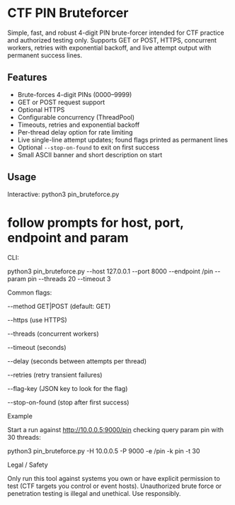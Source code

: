 # CTF PIN Bruteforcer

Simple, fast, and robust 4-digit PIN brute-forcer intended for CTF practice and authorized testing only. Supports GET or POST, HTTPS, concurrent workers, retries with exponential backoff, and live attempt output with permanent success lines.

## Features
- Brute-forces 4-digit PINs (0000–9999)
- GET or POST request support
- Optional HTTPS
- Configurable concurrency (ThreadPool)
- Timeouts, retries and exponential backoff
- Per-thread delay option for rate limiting
- Live single-line attempt updates; found flags printed as permanent lines
- Optional `--stop-on-found` to exit on first success
- Small ASCII banner and short description on start

## Usage
Interactive:
python3 pin_bruteforce.py
# follow prompts for host, port, endpoint and param
CLI:

python3 pin_bruteforce.py --host 127.0.0.1 --port 8000 --endpoint /pin --param pin --threads 20 --timeout 3


Common flags:

--method GET|POST (default: GET)

--https (use HTTPS)

--threads (concurrent workers)

--timeout (seconds)

--delay (seconds between attempts per thread)

--retries (retry transient failures)

--flag-key (JSON key to look for the flag)

--stop-on-found (stop after first success)

Example

Start a run against http://10.0.0.5:9000/pin checking query param pin with 30 threads:

python3 pin_bruteforce.py -H 10.0.0.5 -P 9000 -e /pin -k pin -t 30

Legal / Safety

Only run this tool against systems you own or have explicit permission to test (CTF targets you control or event hosts). Unauthorized brute force or penetration testing is illegal and unethical. Use responsibly.
